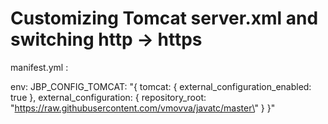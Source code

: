 # Customizing Tomcat server.xml and switching http -> https

manifest.yml : 

env:
  JBP_CONFIG_TOMCAT: "{ tomcat: { external_configuration_enabled: true }, external_configuration: { repository_root: \"https://raw.githubusercontent.com/vmovva/javatc/master\" } }"
